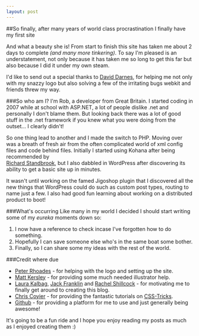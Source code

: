```yaml
---
layout: post
---
```


##So finally, after many years of world class procrastination I finally have my first site

And what a beauty she is! From start to finish this site has taken me about 2 days to complete _(and many more tinkering)_. To say I'm pleased is an understatement, not only because it has taken me so long to get this far but also because I did it under my own steam.

I'd like to send out a special thanks to [David Darnes], for helping me not only with my snazzy logo but also solving a few of the irritating bugs webkit and friends threw my way.

###So who am I?
I'm Rob, a developer from Great Britain. I started coding in 2007 while at school with ASP.NET, a lot of people dislike .net and personally I don't blame them. But looking back there was a lot of good stuff in the .net framework if you knew what you were doing from the outset... I clearly didn't!

So one thing lead to another and I made the switch to PHP. Moving over was a breath of fresh air from the often complicated world of xml config files and code behind files. Initially I started using Kohana after being recommended by
<br/>[Richard Standbrook], but I also dabbled in WordPress after discovering its ability to get a basic site up in minutes.

It wasn't until working on the famed Jigoshop plugin that I discovered all the new things that WordPress could do such as custom post types, routing to name just a few. I also had good fun learning about working on a distributed product to boot!

###What's occurring
Like many in my world I decided I should start writing some of my *eureka* moments down so:
1. I now have a reference to check incase I've forgotten how to do something.
2. Hopefully I can save someone else who's in the same boat some bother.
3. Finally, so I can share some my ideas with the rest of the world.

###Credit where due

* [Peter Rhoades] - for helping with the logo and setting up the site.
* [Matt Kersley] - for providing some much needed illustrator help.
* [Laura Kalbag], [Jack Franklin] and [Rachel Shillcock] - for motivating me to finally get around to creating this blog.
* [Chris Coyier] - for providing the fantastic tutorials on [CSS-Tricks].
* [Github] - for providing a platform for me to use and just generally being awesome!

It's going to be a fun ride and I hope you enjoy reading my posts as much as I enjoyed creating them :)


[David Darnes]:   http://twitter.com/daviddarnes
[Richard Standbrook]: http://twitter.com/richstandbrook
[Peter Rhoades]:    http://twitter.com/createdbypete
[Matt Kersley]:    http://twitter.com/kersley
[Laura Kalbag]:   http://twitter.com/laurakalbag
[Jack Franklin]:    http://twitter.com/Jack_Franklin
[Rachel Shillcock]:  http://twitter.com/missrachilli
[Chris Coyier]:   http://twitter.com/chriscoyier
[Github]:  http://github.com
[CSS-Tricks]: http://css-tricks.com